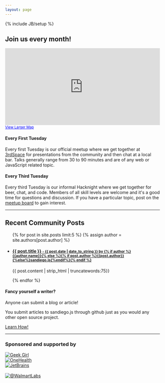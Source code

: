 ```yaml
---
layout: page
---
```

{% include JB/setup %}

<h2 class="center"> Join us every month!</h2>

<div class="row">
  <div class="span6">
<iframe width="100%" height="250" frameborder="0" scrolling="no" marginheight="0" marginwidth="0" src="https://maps.google.com/maps?q=3rdspace&amp;hl=en&amp;sll=32.824552,-117.108978&amp;sspn=0.956677,1.783905&amp;hq=3rdspace&amp;t=m&amp;ie=UTF8&amp;hnear=&amp;ll=32.761366,-117.1452&amp;spn=0.014959,0.027874&amp;output=embed">ignore</iframe><br /><small><a href="https://maps.google.com/maps?q=3rdspace&amp;hl=en&amp;sll=32.824552,-117.108978&amp;sspn=0.956677,1.783905&amp;hq=3rdspace&amp;t=m&amp;ie=UTF8&amp;hnear=&amp;ll=32.761366,-117.1452&amp;spn=0.014959,0.027874&amp;source=embed" style="color:#0000FF;text-align:left">View Larger Map</a></small>
  </div>
  <div class="span6">
  <h4>Every First Tuesday</h4>
  <p>
  Every first Tuesday is our official meetup where we get together at <a href="http://3rdspace.co/">3rdSpace</a> for
  presentations from the community and then chat at a local bar. Talks generally range
  from 30 to 90 minutes and are of any web or JavaScript related topic.
  </p>
  <h4>Every Third Tuesday</h4>
  <p>
  Every third Tuesday is our informal Hacknight where we get together for beer, chat,
  and code. Members of all skill levels are welcome and it's a good time for questions
  and discussion. If you have a particular topic, post on the <a href="http://www.meetup.com/sandiegojs/">meetup board</a> to gain interest.
  </p>
  </div>
</div>

<hr>

<div class="row">
  <div class="span8">
    <h2>Recent Community Posts</h2>
    <ul class="posts">
      {% for post in site.posts limit:5 %}
      {% assign author = site.authors[post.author] %}
      <li>
      <div>
        <a href="{{ BASE_PATH }}{{ post.url }}"><h4>{{ post.title }}
          <small> - {{ post.date | date_to_string }} by {% if author %}{{author.name}}{% else %}{% if post.author %}{{post.author}}{%else%}sandiego.js{%endif%}{% endif %}</small>
          </h4>
        </a>
        <div class="post-content">
          <p>{{ post.content | strip_html | truncatewords:75}}</p>
        </div>
      </div>
      </li>
      {% endfor %}
    </ul>
  </div>
  <div class="span4">
    <div class="well">
      <h4>Fancy yourself a writer?</h4>
      <p>
        Anyone can submit a blog or article!
      </p>
      <p>
        You submit articles to sandiego.js through github just as you would any other open source project.
      </p>
      <p>
        <a href="github.html">Learn How!</a>
      </p>
    </div>
  </div>
</div>

<hr>

### Sponsored and supported by

<div class="b-sponsors">
  <div class="row">
    <div class="span4">
      <a href="http://geekgirlcamp.com/"><img src="{{ASSET_PATH}}/img/brands/geekgirl.png" alt="Geek Girl" class="logo"></a>
    </div>
    <div class="span4">
      <a href="http://github.com/onehealth/"><img src="{{ASSET_PATH}}/img/brands/onehealth.png" alt="OneHealth" class="logo logo-onehealth"></a>
    </div>
    <div class="span4">
      <!--<a href="http://3rdspace.co/"><img src="{{ASSET_PATH}}/img/brands/3rdspace.png" alt="3rdSpace" class="logo logo-3rdspace"></a>-->
      <a href="http://jetbrains.com/"><img src="{{ASSET_PATH}}/img/brands/jetbrains.gif" alt="JetBrains" class="logo logo-jetbrains"></a>
    </div>
  </div>
  <div class="row">
    <div class="span4">&nbsp;</div>
    <div class="span4">
      <a href="http://www.walmartlabs.com/"><img src="{{ASSET_PATH}}/img/brands/walmartlabs.png" alt="@WalmartLabs" class="logo"></a>
    </div>
    <div class="span4">&nbsp;</div>
  </div>
</div>

[meetup]: http://www.meetup.com/sandiegojs/ "Meetup.com page"
[github]: https://github.com/sandiegojs/sandiegojs.github.com "Sandiego.js Github site"
[issues]: https://github.com/sandiegojs/sandiegojs.github.com/issues "Sandiego.js issue tracker"
[3rdspace]: http://3rdspace.co/ "3rdSpace"